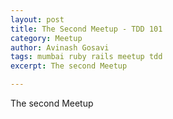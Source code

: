 ```yaml
---
layout: post
title: The Second Meetup - TDD 101
category: Meetup
author: Avinash Gosavi
tags: mumbai ruby rails meetup tdd
excerpt: The second Meetup

---
```


The second Meetup